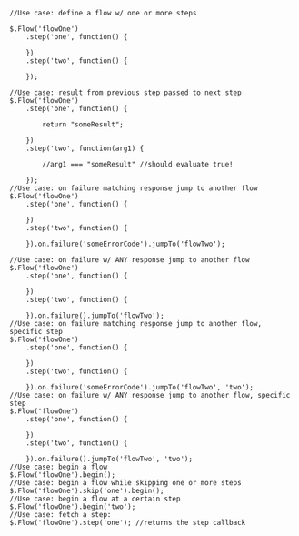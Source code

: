     //Use case: define a flow w/ one or more steps

    $.Flow('flowOne')
        .step('one', function() {

        })
        .step('two', function() {

        });

    //Use case: result from previous step passed to next step
    $.Flow('flowOne')
        .step('one', function() {

            return "someResult";

        })
        .step('two', function(arg1) {

            //arg1 === "someResult" //should evaluate true!

        });
    //Use case: on failure matching response jump to another flow
    $.Flow('flowOne')
        .step('one', function() {

        })
        .step('two', function() {

        }).on.failure('someErrorCode').jumpTo('flowTwo');

    //Use case: on failure w/ ANY response jump to another flow
    $.Flow('flowOne')
        .step('one', function() {

        })
        .step('two', function() {

        }).on.failure().jumpTo('flowTwo');
    //Use case: on failure matching response jump to another flow, specific step
    $.Flow('flowOne')
        .step('one', function() {

        })
        .step('two', function() {

        }).on.failure('someErrorCode').jumpTo('flowTwo', 'two');
    //Use case: on failure w/ ANY response jump to another flow, specific step
    $.Flow('flowOne')
        .step('one', function() {

        })
        .step('two', function() {

        }).on.failure().jumpTo('flowTwo', 'two');
    //Use case: begin a flow
    $.Flow('flowOne').begin();
    //Use case: begin a flow while skipping one or more steps
    $.Flow('flowOne').skip('one').begin();
    //Use case: begin a flow at a certain step
    $.Flow('flowOne').begin('two');
    //Use case: fetch a step:
    $.Flow('flowOne').step('one'); //returns the step callback
